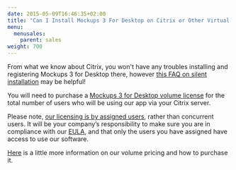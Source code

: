 ```yaml
---
date: 2015-05-09T16:46:35+02:00
title: "Can I Install Mockups 3 For Desktop on Citrix or Other Virtual Environments?"
menu:
  menusales:
    parent: sales
weight: 700
---
```


From what we know about Citrix, you won't have any troubles installing and registering Mockups 3 for Desktop there, however [this FAQ on silent installation](https://support.balsamiq.com/installation/silentinstall/) may be helpful!

You will need to purchase a [Mockups 3 for Desktop volume license](https://balsamiq.com/buy/#dv) for the total number of users who will be using our app via your Citrix server.

Please note, [our licensing is by assigned users](https://support.balsamiq.com/sales/userscounted/), rather than concurrent users. It will be your company’s responsibility to make sure you are in compliance with our [EULA](https://balsamiq.com/eulas/), and that only the users you have assigned have access to use our software.

[Here](https://support.balsamiq.com/sales/discounts/#discounts-when-purchasing-multiple-mockups-for-desktop-licenses) is a little more information on our volume pricing and how to purchase it.
